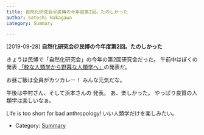 ```yaml
---
title: 自然化研究会＠民博の今年度第2回。たのしかった
author: Satoshi Nakagawa
category: Summary

---
```


[2019-09-28] **自然化研究会＠民博の今年度第2回。たのしかった** 

 きょうは民博で「自然化研究会」の今年の第2回研究会だった。
午前中はぼくの発表
[「粋な人類学から野暮な人類学へ」](http://www.merapano.net/~satoshi/anthrop/works/paper-2/signs.html)の発表だ。

 お昼ご飯は全員がカツカレー！
みんな元気だな。

 午後は中村さん、そして浜本さんの
発表。
あ、楽しかった。
やっぱり良質の人類学は楽しいなぁ。

 Life is too short for bad anthropology!
いい人類学だけを楽しみたい。

- Category: [Summary](https://merapano.github.io/categories.html#Summary)

